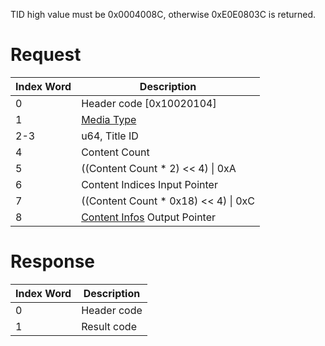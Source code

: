 TID high value must be 0x0004008C, otherwise 0xE0E0803C is returned.

# Request

| Index Word | Description                                                                         |
|------------|-------------------------------------------------------------------------------------|
| 0          | Header code \[0x10020104\]                                                          |
| 1          | [Media Type](Filesystem_services#MediaType "wikilink")                              |
| 2-3        | u64, Title ID                                                                       |
| 4          | Content Count                                                                       |
| 5          | ((Content Count \* 2) \<\< 4) \| 0xA                                                |
| 6          | Content Indices Input Pointer                                                       |
| 7          | ((Content Count \* 0x18) \<\< 4) \| 0xC                                             |
| 8          | [Content Infos](Application_Manager_Services#ContentInfo "wikilink") Output Pointer |

# Response

| Index Word | Description |
|------------|-------------|
| 0          | Header code |
| 1          | Result code |